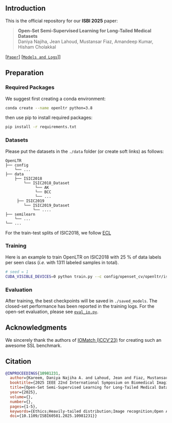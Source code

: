 ## Introduction

This is the official repository for our **ISBI 2025** paper:

> **Open-Set Semi-Supervised Learning for Long-Tailed Medical Datasets**</br>
> Daniya Najiha, Jean Lahoud, Mustansar Fiaz, Amandeep Kumar, Hisham Cholakkal</br>

[[`Paper`](https://arxiv.org/abs/2505.14846)]  [[`Models and Logs`](https://drive.google.com/drive/folders/1pLU6tqxMls55CBRvCgZmDBfHLXm7jGMv?usp=sharing)]]

## Preparation

### Required Packages

We suggest first creating a conda environment:

```sh
conda create --name openltr python=3.8
```

then use pip to install required packages:

```sh
pip install -r requirements.txt
```

### Datasets

Please put the datasets in the ``./data`` folder (or create soft links) as follows:
```
OpenLTR
├── config
    └── ...
├── data
    ├── ISIC2018
        └── ISIC2018_Dataset
             └── AK
             └── BCC
             └── ...
     ├── ISIC2019
        └── ISIC2019_Dataset
            └── ....
├── semilearn
    └── ...
└── ...  
```

For the train-test splits of ISIC2018, we follow [ECL](https://github.com/zylbuaa/ECL)


### Training

Here is an example to train OpenLTR on ISIC2018 with 25 % of data labels per seen class (*i.e.* with 1311 labeled samples in total). 

```sh
# seed = 1
CUDA_VISIBLE_DEVICES=0 python train.py --c config/openset_cv/openltr/isic2018.yaml
```

### Evaluation

After training, the best checkpoints will be saved in ``./saved_models``. The closed-set performance has been reported in the training logs. For the open-set evaluation, please see [``eval_io.py``](./eval_io.py).


## Acknowledgments

We sincerely thank the authors of [IOMatch (ICCV'23)](https://github.com/nukezil/IOMatch) for creating such an awesome SSL benchmark.


## Citation

```bibtex
@INPROCEEDINGS{10981231,
  author={Kareem, Daniya Najiha A. and Lahoud, Jean and Fiaz, Mustansar and Kumar, Amandeep and Cholakkal, Hisham},
  booktitle={2025 IEEE 22nd International Symposium on Biomedical Imaging (ISBI)}, 
  title={Open-Set Semi-Supervised Learning for Long-Tailed Medical Datasets}, 
  year={2025},
  volume={},
  number={},
  pages={1-5},
  keywords={Ethics;Heavily-tailed distribution;Image recognition;Open Access;Conferences;Training data;Skin;Data models;Standards;Biomedical imaging},
  doi={10.1109/ISBI60581.2025.10981231}}
```
